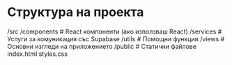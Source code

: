 # Структура на проекта

/src
  /components        # React компоненти (ако използваш React)
  /services          # Услуги за комуникация със Supabase
  /utils             # Помощни функции
  /views             # Основни изгледи на приложението
/public              # Статични файлове
  index.html
  styles.css